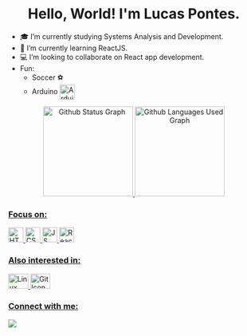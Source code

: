 <h1 align="center">Hello, World! I'm Lucas Pontes.</h1>

<div>
  <ul>
    <li>🎓 I’m currently studying Systems Analysis and Development.</li>
    <li>🌱 I’m currently learning ReactJS.</li>
    <li>💻 I’m looking to collaborate on React app development.</li>
    <li>Fun: 
      <ul>
        <li>
          Soccer ⚽
        </li>
        <li>
          Arduino <img align="center" alt="Arduino Icon" height="30" width="30" src="https://cdn.jsdelivr.net/gh/devicons/devicon/icons/arduino/arduino-original-wordmark.svg" />
        </li>
     </ul>
    </li>
  </ul>
</div>

<div align="center">
  <a href="https://github.com/lpontes8">
    <img alt="Github Status Graph" height="180em" src="https://github-readme-stats.vercel.app/api?username=lpontes8&show_icons=true&theme=react&include_all_commits=true&count_private=true"/>
    <img alt="Github Languages Used Graph" height="180em" src="https://github-readme-stats.vercel.app/api/top-langs/?username=lpontes8&langs_count=7&theme=react"/>
</div>

<div style="display: inline_block">
  <div>
    <h3>Focus on:</h3>
    <img alt="HTML Icon" height="30" src="https://cdn.jsdelivr.net/gh/devicons/devicon/icons/html5/html5-original.svg" />
    <img alt="CSS Icon" height="30" src="https://cdn.jsdelivr.net/gh/devicons/devicon/icons/css3/css3-original.svg" />
    <img alt="JS Icon" height="30" src="https://cdn.jsdelivr.net/gh/devicons/devicon/icons/javascript/javascript-original.svg" />
    <img alt="React-JS Icon" height="30" src="https://cdn.jsdelivr.net/gh/devicons/devicon/icons/react/react-original-wordmark.svg" />
  </div>
  <div>
    <h3>Also interested in:</h3>
    <img alt="Linux Icon" height="30" width="40" src="https://cdn.jsdelivr.net/gh/devicons/devicon/icons/linux/linux-original.svg" />
    <img alt="Git Icon" height="30" width="40" src="https://cdn.jsdelivr.net/gh/devicons/devicon/icons/git/git-original.svg" />
  </div>
</div>

<div>
  <h3>Connect with me:</h3>
    <a href = "mailto:lucasdealmeidapontes@gmail.com"><img src="https://img.shields.io/badge/Gmail-D14836?style=for-the-badge&logo=gmail&logoColor=white" target="_blank"></a>
